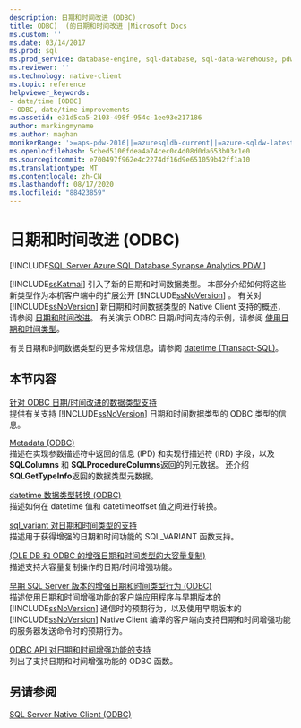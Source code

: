 ```yaml
---
description: 日期和时间改进 (ODBC)
title: ODBC)  (的日期和时间改进 |Microsoft Docs
ms.custom: ''
ms.date: 03/14/2017
ms.prod: sql
ms.prod_service: database-engine, sql-database, sql-data-warehouse, pdw
ms.reviewer: ''
ms.technology: native-client
ms.topic: reference
helpviewer_keywords:
- date/time [ODBC]
- ODBC, date/time improvements
ms.assetid: e31d5ca5-2103-498f-954c-1ee93e217186
author: markingmyname
ms.author: maghan
monikerRange: '>=aps-pdw-2016||=azuresqldb-current||=azure-sqldw-latest||>=sql-server-2016||=sqlallproducts-allversions||>=sql-server-linux-2017||=azuresqldb-mi-current'
ms.openlocfilehash: 5cbed5106fdea4a74cec0c4d08d0da653b03c1e0
ms.sourcegitcommit: e700497f962e4c2274df16d9e651059b42ff1a10
ms.translationtype: MT
ms.contentlocale: zh-CN
ms.lasthandoff: 08/17/2020
ms.locfileid: "88423859"
---
```

# <a name="date-and-time-improvements-odbc"></a>日期和时间改进 (ODBC)
[!INCLUDE[SQL Server Azure SQL Database Synapse Analytics PDW ](../../includes/applies-to-version/sql-asdb-asdbmi-asa-pdw.md)]

  [!INCLUDE[ssKatmai](../../includes/sskatmai-md.md)] 引入了新的日期和时间数据类型。 本部分介绍如何将这些新类型作为本机客户端中的扩展公开 [!INCLUDE[ssNoVersion](../../includes/ssnoversion-md.md)] 。 有关对 [!INCLUDE[ssNoVersion](../../includes/ssnoversion-md.md)] 新日期和时间数据类型的 Native Client 支持的概述，请参阅 [日期和时间改进](../../relational-databases/native-client/features/date-and-time-improvements.md)。 有关演示 ODBC 日期/时间支持的示例，请参阅 [使用日期和时间类型](../../relational-databases/native-client-odbc-how-to/use-date-and-time-types.md)。  
  
 有关日期和时间数据类型的更多常规信息，请参阅 [datetime (Transact-SQL)](../../t-sql/data-types/datetime-transact-sql.md)。  
  
## <a name="in-this-section"></a>本节内容  
 [针对 ODBC 日期/时间改进的数据类型支持](../../relational-databases/native-client-odbc-date-time/data-type-support-for-odbc-date-and-time-improvements.md)  
 提供有关支持 [!INCLUDE[ssNoVersion](../../includes/ssnoversion-md.md)] 日期和时间数据类型的 ODBC 类型的信息。  
  
 [Metadata &#40;ODBC&#41;](https://msdn.microsoft.com/library/99133efc-b1f2-46e9-8203-d90c324a8e4c)  
 描述在实现参数描述符中返回的信息 (IPD) 和实现行描述符 (IRD) 字段，以及 **SQLColumns** 和 **SQLProcedureColumns**返回的列元数据。 还介绍 **SQLGetTypeInfo**返回的数据类型元数据。  
  
 [datetime 数据类型转换 &#40;ODBC&#41;](../../relational-databases/native-client-odbc-date-time/datetime-data-type-conversions-odbc.md)  
 描述如何在 datetime 值和 datetimeoffset 值之间进行转换。  
  
 [sql_variant 对日期和时间类型的支持](../../relational-databases/native-client-odbc-date-time/sql-variant-support-for-date-and-time-types.md)  
 描述用于获得增强的日期和时间功能的 SQL_VARIANT 函数支持。  
  
 [&#40;OLE DB 和 ODBC 的增强日期和时间类型的大容量复制&#41;](../../relational-databases/native-client-odbc-date-time/bulk-copy-changes-for-enhanced-date-and-time-types-ole-db-and-odbc.md)  
 描述支持大容量复制操作的日期/时间增强功能。  
  
 [早期 SQL Server 版本的增强日期和时间类型行为 &#40;ODBC&#41;](../../relational-databases/native-client-odbc-date-time/enhanced-date-and-time-type-behavior-with-previous-sql-server-versions-odbc.md)  
 描述使用日期和时间增强功能的客户端应用程序与早期版本的 [!INCLUDE[ssNoVersion](../../includes/ssnoversion-md.md)] 通信时的预期行为，以及使用早期版本的 [!INCLUDE[ssNoVersion](../../includes/ssnoversion-md.md)] Native Client 编译的客户端向支持日期和时间增强功能的服务器发送命令时的预期行为。  
  
 [ODBC API 对日期和时间增强功能的支持](../../relational-databases/native-client-odbc-date-time/odbc-api-support-for-enhanced-date-and-time-features.md)  
 列出了支持日期和时间增强功能的 ODBC 函数。  
  
## <a name="see-also"></a>另请参阅  
 [SQL Server Native Client (ODBC)](../../relational-databases/native-client/odbc/sql-server-native-client-odbc.md)  
  
  
